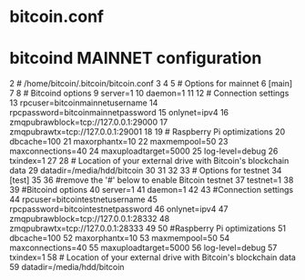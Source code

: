 # bitcoin.conf

# bitcoind MAINNET configuration
 2 # /home/bitcoin/.bitcoin/bitcoin.conf
 3
 4
 5 # Options for mainnet
 6  [main]
 7
 8 # Bitcoind options
 9 server=1
10 daemon=1
11
12 # Connection settings
13 rpcuser=bitcoinmainnetusername
14 rpcpassword=bitcoinmainnetpassword
15 onlynet=ipv4
16 zmqpubrawblock=tcp://127.0.0.1:29000
17 zmqpubrawtx=tcp://127.0.0.1:29001
18
19 # Raspberry Pi optimizations
20 dbcache=100
21 maxorphantx=10
22 maxmempool=50
23 maxconnections=40
24 maxuploadtarget=5000
25 log-level=debug
26 txindex=1
27
28 # Location of your external drive with Bitcoin's blockchain data 
29 datadir=/media/hdd/bitcoin
30
31
32
33 # Options for testnet
34 [test]
35
36 #remove the '#' below to enable Bitcoin testnet
37 testnet=1
38
39 #Bitcoind options
40 server=1
41 daemon=1
42
43 #Connection settings
44 rpcuser=bitcointestnetusername
45 rpcpassword=bitcointestnetpassword
46 onlynet=ipv4
47 zmqpubrawblock=tcp://127.0.0.1:28332
48 zmqpubrawtx=tcp://127.0.0.1:28333
49
50 #Raspberry Pi optimizations
51 dbcache=100
52 maxorphantx=10
53 maxmempool=50
54 maxconnections=40
55 maxuploadtarget=5000
56 log-level=debug
57 txindex=1
58 # Location of your external drive with Bitcoin's blockchain data 
59 datadir=/media/hdd/bitcoin

